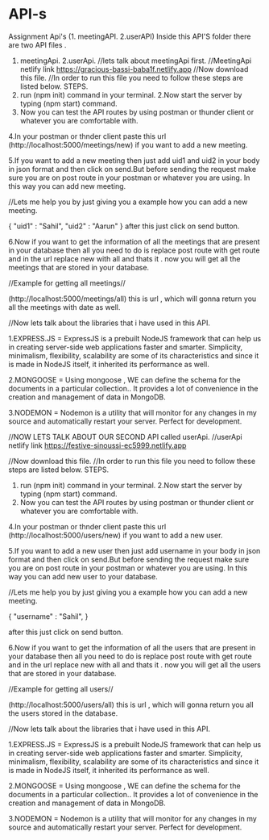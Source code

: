 # API-s
Assignment Api's (1. meetingAPI. 2.userAPI)
Inside this API'S folder there are two API files .
1. meetingApi.
2.userApi.
//lets talk about meetingApi first.
//MeetingApi netlify link https://gracious-bassi-baba1f.netlify.app
//Now download this file.
//In order to run this file you need to follow these steps are listed below. 
STEPS.
1. run (npm init) command in your terminal.
2.Now start the server by typing (npm start) command.
3. Now you can test the API routes by using postman or thunder client or whatever you are comfortable with.

4.In your postman or thnder client paste this url (http://localhost:5000/meetings/new) if you want to add a new meeting.

5.If you want to add a new meeting then just add uid1 and uid2 in your body in json format and then click on send.But before sending the request make sure you are on post route in your postman or whatever you are using. In this way you can add new meeting.

//Lets me help you by just giving you a example how you can add a new meeting.

{
"uid1" : "Sahil",
"uid2" : "Aarun"
}
after this just click on send button.

6.Now if you want to get the information of all the meetings that are present in your database then all you need to do is replace post route with get route and in the url replace new with all and thats it . now you will get all the meetings that are stored in your database.

//Example for getting all meetings//

(http://localhost:5000/meetings/all) this is url , which will gonna return you all the meetings with date as well.

//Now lets talk about the libraries that i have used in this API.

1.EXPRESS.JS = ExpressJS is a prebuilt NodeJS framework that can help us in creating server-side web applications faster and smarter. Simplicity, minimalism, flexibility, scalability are some of its characteristics and since it is made in NodeJS itself, it inherited its performance as well.

2.MONGOOSE  = Using mongoose , WE can define the schema for the documents in a particular collection.. It provides a lot of convenience in the creation and management of data in MongoDB.

3.NODEMON = Nodemon is a utility that will monitor for any changes in my source and automatically restart your server. Perfect for development.

//NOW LETS TALK ABOUT OUR SECOND API called userApi.
//userApi netlify link https://festive-sinoussi-ec5999.netlify.app 

//Now download this file.
//In order to run this file you need to follow these steps are listed below. 
STEPS.
1. run (npm init) command in your terminal.
2.Now start the server by typing (npm start) command.
3. Now you can test the API routes by using postman or thunder client or whatever you are comfortable with.

4.In your postman or thnder client paste this url (http://localhost:5000/users/new) if you want to add a new user.

5.If you want to add a new user then just add username in your body in json format and then click on send.But before sending the request make sure you are on post route in your postman or whatever you are using. In this way you can add new user to your database.

//Lets me help you by just giving you a example how you can add a new meeting.

{
"username" : "Sahil",
}

after this just click on send button.

6.Now if you want to get the information of all the users that are present in your database then all you need to do is replace post route with get route and in the url replace new with all and thats it . now you will get all the users that are stored in your database.

//Example for getting all users//

(http://localhost:5000/users/all) this is url , which will gonna return you all the users stored in the database.

//Now lets talk about the libraries that i have used in this API.

1.EXPRESS.JS = ExpressJS is a prebuilt NodeJS framework that can help us in creating server-side web applications faster and smarter. Simplicity, minimalism, flexibility, scalability are some of its characteristics and since it is made in NodeJS itself, it inherited its performance as well.

2.MONGOOSE  = Using mongoose , WE can define the schema for the documents in a particular collection.. It provides a lot of convenience in the creation and management of data in MongoDB.

3.NODEMON = Nodemon is a utility that will monitor for any changes in my source and automatically restart your server. Perfect for development.
